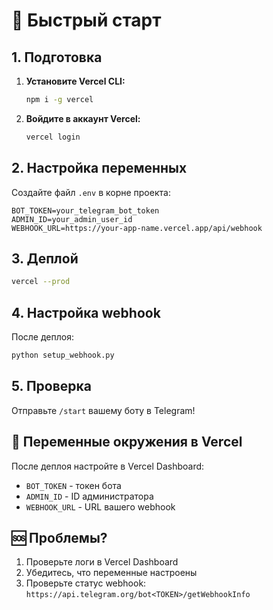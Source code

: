 # 🚀 Быстрый старт

## 1. Подготовка

1. **Установите Vercel CLI:**
   ```bash
   npm i -g vercel
   ```

2. **Войдите в аккаунт Vercel:**
   ```bash
   vercel login
   ```

## 2. Настройка переменных

Создайте файл `.env` в корне проекта:
```env
BOT_TOKEN=your_telegram_bot_token
ADMIN_ID=your_admin_user_id
WEBHOOK_URL=https://your-app-name.vercel.app/api/webhook
```

## 3. Деплой

```bash
vercel --prod
```

## 4. Настройка webhook

После деплоя:
```bash
python setup_webhook.py
```

## 5. Проверка

Отправьте `/start` вашему боту в Telegram!

## 🔧 Переменные окружения в Vercel

После деплоя настройте в Vercel Dashboard:
- `BOT_TOKEN` - токен бота
- `ADMIN_ID` - ID администратора  
- `WEBHOOK_URL` - URL вашего webhook

## 🆘 Проблемы?

1. Проверьте логи в Vercel Dashboard
2. Убедитесь, что переменные настроены
3. Проверьте статус webhook: `https://api.telegram.org/bot<TOKEN>/getWebhookInfo` 